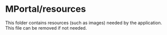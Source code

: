 # MPortal/resources

This folder contains resources (such as images) needed by the application. This file can
be removed if not needed.
